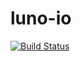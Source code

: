 # luno-io	

  [![Build Status](https://img.shields.io/circleci/project/github/Rellum/luno-io.svg)](https://circleci.com/gh/Rellum/luno-io)